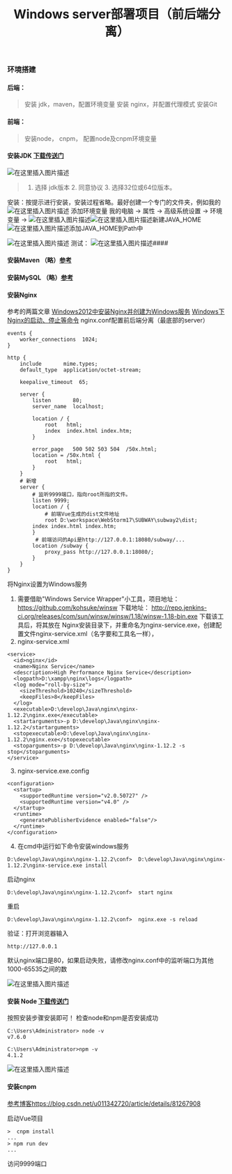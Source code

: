 ﻿---
title: Windows server部署项目（前后端分离）
categories: winsw
tags: winsw
---

### 环境搭建
#### 后端：
> 安装 jdk，maven，配置环境变量
> 安装 nginx，并配置代理模式
> 安装Git

#### 前端：
> 安装node， cnpm， 配置node及cnpm环境变量

#### 安装JDK [下载传送门](https://www.oracle.com/technetwork/java/javase/downloads/jdk8-downloads-2133151.html)
![在这里插入图片描述](https://img-blog.csdnimg.cn/20181218112016574.png?x-oss-process=image/watermark,type_ZmFuZ3poZW5naGVpdGk,shadow_10,text_aHR0cHM6Ly9ibG9nLmNzZG4ubmV0L3FxXzM1OTc0NzU5,size_16,color_FFFFFF,t_70)
> 1. 选择 jdk版本  2. 同意协议   3. 选择32位或64位版本。

安装：按提示进行安装，安装过程省略。最好创建一个专门的文件夹，例如我的
![在这里插入图片描述](https://img-blog.csdnimg.cn/20181218112315361.png)
添加环境变量
我的电脑 ->  属性 -> 高级系统设置 -> 环境变量 -> 
![在这里插入图片描述](https://img-blog.csdnimg.cn/20181218112544357.png?x-oss-process=image/watermark,type_ZmFuZ3poZW5naGVpdGk,shadow_10,text_aHR0cHM6Ly9ibG9nLmNzZG4ubmV0L3FxXzM1OTc0NzU5,size_16,color_FFFFFF,t_70)![在这里插入图片描述](https://img-blog.csdnimg.cn/20181218112902711.png?x-oss-process=image/watermark,type_ZmFuZ3poZW5naGVpdGk,shadow_10,text_aHR0cHM6Ly9ibG9nLmNzZG4ubmV0L3FxXzM1OTc0NzU5,size_16,color_FFFFFF,t_70)新建JAVA_HOME
![在这里插入图片描述](https://img-blog.csdnimg.cn/20181218112711795.png?x-oss-process=image/watermark,type_ZmFuZ3poZW5naGVpdGk,shadow_10,text_aHR0cHM6Ly9ibG9nLmNzZG4ubmV0L3FxXzM1OTc0NzU5,size_16,color_FFFFFF,t_70)添加JAVA_HOME到Path中

![在这里插入图片描述](https://img-blog.csdnimg.cn/20181218112821321.png?x-oss-process=image/watermark,type_ZmFuZ3poZW5naGVpdGk,shadow_10,text_aHR0cHM6Ly9ibG9nLmNzZG4ubmV0L3FxXzM1OTc0NzU5,size_16,color_FFFFFF,t_70)
测试：
![在这里插入图片描述](https://img-blog.csdnimg.cn/20181218113102778.png)#### 

#### 安装Maven （略）[参考](https://blog.csdn.net/cs4380/article/details/79158268)
#### 安装MySQL （略）[参考](https://blog.csdn.net/weixin_40396510/article/details/79277731)


#### 安装Nginx 
参考的两篇文章
[Windows2012中安装Nginx并创建为Windows服务](https://www.cnblogs.com/edward2013/p/5506588.html)
[Windows下Nginx的启动、停止等命令](http://www.cnblogs.com/qianzf/p/6809427.html)
nginx.conf配置前后端分离（最底部的server）

```
events {
    worker_connections  1024;
}

http {
    include       mime.types;
    default_type  application/octet-stream;

    keepalive_timeout  65;

    server {
        listen       80;
        server_name  localhost;
		
        location / {
            root   html;
            index  index.html index.htm;
        }
        
        error_page   500 502 503 504  /50x.html;
        location = /50x.html {
            root   html;
        }
    }	
    # 新增
    server {
        # 监听9999端口，指向root所指的文件。
        listen 9999;
        location / {
            # 前端Vue生成的dist文件地址
            root D:\workspace\WebStorm17\SUBWAY\subway2\dist;
	    index index.html index.htm;
        }
         # 前端访问的Api是http://127.0.0.1:18080/subway/...
        location /subway {
            proxy_pass http://127.0.0.1:18080/;
        }
    }
}

```
将Nginx设置为Windows服务
1.  需要借助"Windows Service Wrapper"小工具，项目地址： https://github.com/kohsuke/winsw
下载地址： http://repo.jenkins-ci.org/releases/com/sun/winsw/winsw/1.18/winsw-1.18-bin.exe
下载该工具后，将其放在 Nginx安装目录下，并重命名为nginx-service.exe，创建配置文件nginx-service.xml（名字要和工具名一样），
2. nginx-service.xml

```
<service>
  <id>nginx</id>
  <name>Nginx Service</name>
  <description>High Performance Nginx Service</description>
  <logpath>D:\xampp\nginx\logs</logpath>
  <log mode="roll-by-size">
    <sizeThreshold>10240</sizeThreshold>
    <keepFiles>8</keepFiles>
  </log>
  <executable>D:\develop\Java\nginx\nginx-1.12.2\nginx.exe</executable>
  <startarguments>-p D:\develop\Java\nginx\nginx-1.12.2</startarguments>
  <stopexecutable>D:\develop\Java\nginx\nginx-1.12.2\nginx.exe</stopexecutable>
  <stoparguments>-p D:\develop\Java\nginx\nginx-1.12.2 -s stop</stoparguments>
</service>
```
3. nginx-service.exe.config

```
<configuration>
  <startup>
    <supportedRuntime version="v2.0.50727" />
    <supportedRuntime version="v4.0" />
  </startup>
  <runtime>
    <generatePublisherEvidence enabled="false"/> 
  </runtime>
</configuration>
```
4. 在cmd中运行如下命令安装windows服务

```
D:\develop\Java\nginx\nginx-1.12.2\conf>  D:\develop\Java\nginx\nginx-1.12.2\nginx-service.exe install
```

启动nginx

```
D:\develop\Java\nginx\nginx-1.12.2\conf>  start nginx
```
重启
```
D:\develop\Java\nginx\nginx-1.12.2\conf>  nginx.exe -s reload
```
验证：打开浏览器输入

```
http://127.0.0.1
```
默认nginx端口是80，如果启动失败，请修改nginx.conf中的监听端口为其他1000-65535之间的数

![在这里插入图片描述](https://img-blog.csdnimg.cn/20181218114705594.png?x-oss-process=image/watermark,type_ZmFuZ3poZW5naGVpdGk,shadow_10,text_aHR0cHM6Ly9ibG9nLmNzZG4ubmV0L3FxXzM1OTc0NzU5,size_16,color_FFFFFF,t_70)

#### 安装 Node [下载传送门](https://nodejs.org/dist/v10.14.2/node-v10.14.2-x64.msi)
按照安装步骤安装即可！
检查node和npm是否安装成功

```
C:\Users\Administrator> node -v
v7.6.0

C:\Users\Administrator>npm -v
4.1.2
```
![在这里插入图片描述](https://img-blog.csdnimg.cn/20181218125512859.png)
#### 安装cnpm 
[参考博客https://blog.csdn.net/u011342720/article/details/81267908](https://blog.csdn.net/u011342720/article/details/81267908)


启动Vue项目

```
>  cnpm install
...
> npm run dev
... 
```
访问9999端口



